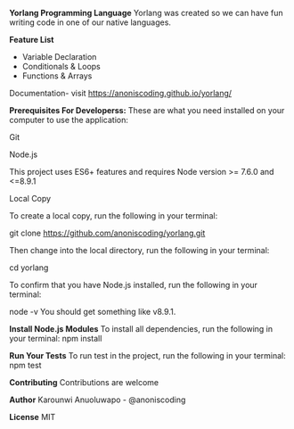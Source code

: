 **Yorlang Programming Language**
Yorlang was created so we can have fun writing code in one of our native languages.

**Feature List**
- Variable Declaration
- Conditionals & Loops
- Functions & Arrays

Documentation- visit https://anoniscoding.github.io/yorlang/

**Prerequisites For Developerss:**
These are what you need installed on your computer to use the application:

Git

Node.js

This project uses ES6+ features and requires Node version >= 7.6.0 and <=8.9.1

Local Copy

To create a local copy, run the following in your terminal:

git clone https://github.com/anoniscoding/yorlang.git

Then change into the local directory, run the following in your terminal:

cd yorlang

To confirm that you have Node.js installed, run the following in your terminal:

node -v
You should get something like v8.9.1.

**Install Node.js Modules**
To install all dependencies, run the following in your terminal: npm install

**Run Your Tests**
To run test in the project, run the following in your terminal: npm test

**Contributing**
Contributions are welcome

**Author**
Karounwi Anuoluwapo - @anoniscoding

**License**
MIT